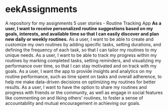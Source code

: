 # eekAssignments
A repository for my assignments
5 user stories - Routine Tracking App
**As a user, I want to receive personalized routine suggestions based on my goals, interests, and available time so that I can easily discover and plan new daily or weekly routines.**
As a user, I want to be able to create and customize my own routines by adding specific tasks, setting durations, and defining the frequency of each task, so that I can tailor my routines to my unique needs.
As a user, I want to be able to track my progress within my routines by marking completed tasks, setting reminders, and visualizing my performance over time, so that I can stay motivated and on track with my goals.
As a user, I want the app to provide insights and analytics on my routine performance, such as time spent on tasks and overall adherence, to help me make data-driven decisions on optimizing my routines for better results.
As a user, I want to have the option to share my routines and progress with friends or the community, as well as engage in social features like commenting on and liking others' routines, to foster a sense of accountability and mutual encouragement in achieving our goals.

